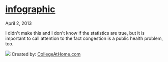 # [infographic](/2013/04/02/infographic/ "infographic")

April 2, 2013

I didn't make this and I don't know if the statistics are true, but it is important to call attention to the fact congestion is a public health problem, too.

![](http://images.collegeathome.com.s3.amazonaws.com/killer-commute.gif)
Created by: [CollegeAtHome.com](http://www.collegeathome.com/)

